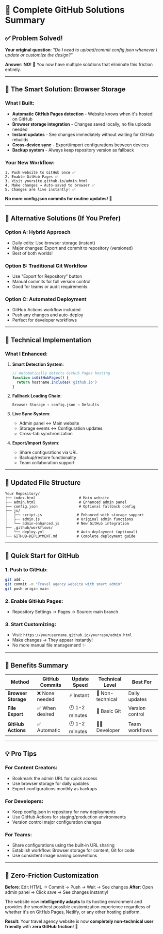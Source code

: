 # 🚀 Complete GitHub Solutions Summary

## ✅ **Problem Solved!**

**Your original question**: *"Do I need to upload/commit config.json whenever I update or customize the design?"*

**Answer**: **NO!** 🎉 You now have multiple solutions that eliminate this friction entirely.

---

## 🌟 **The Smart Solution: Browser Storage**

### What I Built:
- **Automatic GitHub Pages detection** - Website knows when it's hosted on GitHub
- **Browser storage integration** - Changes saved locally, no file uploads needed
- **Instant updates** - See changes immediately without waiting for GitHub rebuilds
- **Cross-device sync** - Export/import configurations between devices
- **Backup system** - Always keep repository version as fallback

### Your New Workflow:
```
1. Push website to GitHub once ✅
2. Enable GitHub Pages ✅
3. Visit yoursite.github.io/admin.html
4. Make changes → Auto-saved to browser ✅
5. Changes are live instantly! ✅
```

**No more config.json commits for routine updates!** 🎯

---

## 🔄 **Alternative Solutions (If You Prefer)**

### Option A: Hybrid Approach
- Daily edits: Use browser storage (instant)
- Major changes: Export and commit to repository (versioned)
- Best of both worlds!

### Option B: Traditional Git Workflow
- Use "Export for Repository" button
- Manual commits for full version control
- Good for teams or audit requirements

### Option C: Automated Deployment
- GitHub Actions workflow included
- Push any changes and auto-deploy
- Perfect for developer workflows

---

## 🎯 **Technical Implementation**

### What I Enhanced:

1. **Smart Detection System**:
   ```javascript
   // Automatically detects GitHub Pages hosting
   function isGitHubPages() {
     return hostname.includes('github.io')
   }
   ```

2. **Fallback Loading Chain**:
   ```
   Browser Storage → config.json → Defaults
   ```

3. **Live Sync System**:
   - Admin panel ↔ Main website
   - Storage events ↔ Configuration updates
   - Cross-tab synchronization

4. **Export/Import System**:
   - Share configurations via URL
   - Backup/restore functionality
   - Team collaboration support

---

## 📁 **Updated File Structure**

```
Your Repository/
├── index.html                    # Main website
├── admin.html                    # Enhanced admin panel
├── config.json                   # Optional fallback config
├── js/
│   ├── script.js                # Enhanced with storage support
│   ├── admin.js                 # Original admin functions
│   └── admin-enhanced.js        # New GitHub integration
├── .github/workflows/
│   └── deploy.yml               # Auto-deployment (optional)
└── GITHUB-DEPLOYMENT.md         # Complete deployment guide
```

---

## 🚀 **Quick Start for GitHub**

### 1. Push to GitHub:
```bash
git add .
git commit -m "Travel agency website with smart admin"
git push origin main
```

### 2. Enable GitHub Pages:
- Repository Settings → Pages → Source: main branch

### 3. Start Customizing:
- Visit: `https://yourusername.github.io/yourrepo/admin.html`
- Make changes → They appear instantly!
- No more manual file management! ✨

---

## 🎉 **Benefits Summary**

| Method | GitHub Commits | Update Speed | Technical Level | Best For |
|--------|----------------|--------------|-----------------|----------|
| **Browser Storage** | ❌ None needed | ⚡ Instant | 👤 Non-technical | Daily updates |
| **File Export** | ✅ When desired | 🕐 1-2 minutes | 👤 Basic Git | Version control |
| **GitHub Actions** | ✅ Automatic | 🕐 1-2 minutes | 👨‍💻 Developer | Team workflows |

---

## 💡 **Pro Tips**

### For Content Creators:
- Bookmark the admin URL for quick access
- Use browser storage for daily updates
- Export configurations monthly as backups

### For Developers:
- Keep config.json in repository for new deployments
- Use GitHub Actions for staging/production environments
- Version control major configuration changes

### For Teams:
- Share configurations using the built-in URL sharing
- Establish workflow: Browser storage for content, Git for code
- Use consistent image naming conventions

---

## 🔧 **Zero-Friction Customization**

**Before**: Edit HTML → Commit → Push → Wait → See changes
**After**: Open admin panel → Click save → See changes instantly!

The website now **intelligently adapts** to its hosting environment and provides the smoothest possible customization experience regardless of whether it's on GitHub Pages, Netlify, or any other hosting platform.

**Result**: Your travel agency website is now **completely non-technical user friendly** with **zero GitHub friction**! 🎯